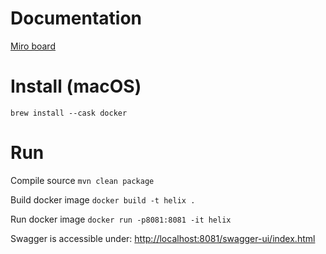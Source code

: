 # Documentation
[Miro board](https://miro.com/app/board/o9J_l4OEYps=/)

# Install (macOS)
`brew install --cask docker`

# Run
Compile source
`mvn clean package`

Build docker image
`docker build -t helix .`

Run docker image
`docker run -p8081:8081 -it helix`

Swagger is accessible under: [http://localhost:8081/swagger-ui/index.html](http://localhost:8081/swagger-ui/index.html)

